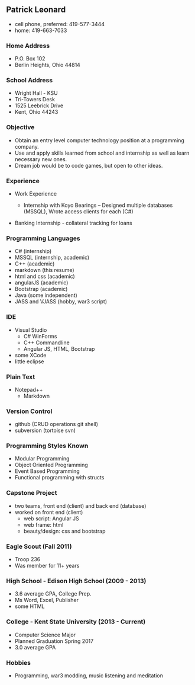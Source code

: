 ## Patrick Leonard
  * cell phone, preferred: 419-577-3444
  * home: 419-663-7033
	
### Home Address
  * P.O. Box 102
  * Berlin Heights, Ohio 44814
	
### School Address
  * Wright Hall - KSU
  * Tri-Towers Desk
  * 1525 Leebrick Drive
  * Kent, Ohio 44243
  
### Objective
  * Obtain an entry level computer technology position at a programming company. 
  * Use and apply skills learned from school and internship as well as learn necessary new ones. 
  * Dream job would be to code games, but open to other ideas.
	
### Experience

  * Work Experience
    * Internship with Koyo Bearings – Designed multiple databases (MSSQL), Wrote access clients for each (C#)
  
  * Banking Internship - collateral tracking for loans
  
### Programming Languages
  * C# (internship)
  * MSSQL (internship, academic)
  * C++ (academic)
  * markdown (this resume)
  * html and css (academic)
  * angularJS (academic)
  * Bootstrap (academic)
  * Java (some independent)
  * JASS and VJASS (hobby, war3 script)
  
### IDE
  * Visual Studio
    * C# WinForms
	* C++ Commandline
	* Angular JS, HTML, Bootstrap
  * some XCode
  * little eclipse
  
### Plain Text
  * Notepad++
	* Markdown
	
### Version Control
  * github (CRUD operations git shell)
  * subversion (tortoise svn)
  
### Programming Styles Known
  * Modular Programming 
  * Object Oriented Programming
  * Event Based Programming
  * Functional programming with structs
  
### Capstone Project
  * two teams, front end (client) and back end (database)
  * worked on front end (client)
    * web script: Angular JS
    * web frame: html
	* beauty/design: css and bootstrap
	
### Eagle Scout (Fall 2011)
  * Troop 236
  * Was member for 11+ years
  
### High School - Edison High School (2009 - 2013)
  * 3.6 average GPA, College Prep.
  * Ms Word, Excel, Publisher
  * some HTML
  
### College - Kent State University (2013 - Current)
  * Computer Science Major
  * Planned Graduation Spring 2017
  * 3.0 average GPA
  
### Hobbies 
  * Programming, war3 modding, music listening and meditation
